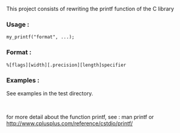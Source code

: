 
This project consists of rewriting the printf function of the C library

### Usage : 
```
my_printf("format", ...);
```

### Format : 
```
%[flags][width][.precision][length]specifier 
```

### Examples :

See examples in the test directory.




<br>

for more detail about the function printf, see : man printf or http://www.cplusplus.com/reference/cstdio/printf/
